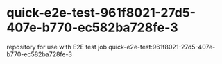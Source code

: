 # quick-e2e-test-961f8021-27d5-407e-b770-ec582ba728fe-3
repository for use with E2E test job quick-e2e-test:961f8021-27d5-407e-b770-ec582ba728fe-3
